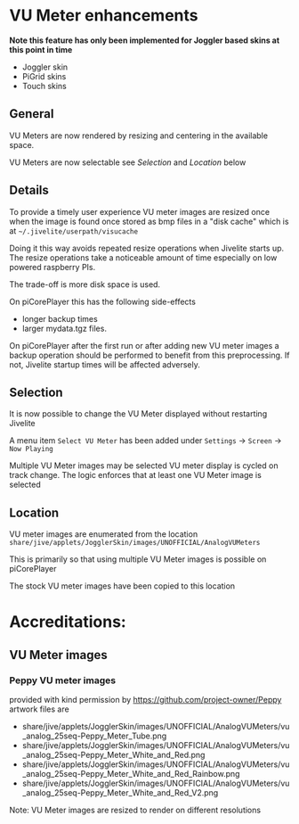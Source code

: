 # VU Meter enhancements
**Note this feature has only been implemented for Joggler based skins at this point in time**
* Joggler skin
* PiGrid skins
* Touch skins

## General
VU Meters are now rendered by resizing and centering in the available
space.

VU Meters are now selectable see *Selection* and *Location* below

## Details
To provide a timely user experience VU meter images are resized once when
the image is found once stored as bmp files in a "disk cache" which is at 
`~/.jivelite/userpath/visucache`

Doing it this way avoids repeated resize operations when Jivelite starts up.
The resize operations take a noticeable amount of time especially on low powered raspberry PIs.

The trade-off is more disk space is used.

On piCorePlayer this has the following side-effects
* longer backup times
* larger mydata.tgz files.

On piCorePlayer after the first run or after adding new VU meter images a
backup operation should be performed to benefit from this preprocessing.
If not, Jivelite startup times will be affected adversely.

## Selection
It is now possible to change the VU Meter displayed without restarting Jivelite

A menu item `Select VU Meter` has been added under
`Settings` -> `Screen` -> `Now Playing`

Multiple VU Meter images may be selected VU meter display is cycled on track change.
The logic enforces that at least one VU Meter image is selected

## Location
VU meter images are enumerated from the location
 `share/jive/applets/JogglerSkin/images/UNOFFICIAL/AnalogVUMeters`

This is primarily so that using multiple VU Meter images is possible on piCorePlayer 

The stock VU meter images have been copied to this location

# Accreditations:
## VU Meter images
### Peppy VU meter images
provided with kind permission by https://github.com/project-owner/Peppy
artwork files are
* share/jive/applets/JogglerSkin/images/UNOFFICIAL/AnalogVUMeters/vu_analog_25seq-Peppy_Meter_Tube.png
* share/jive/applets/JogglerSkin/images/UNOFFICIAL/AnalogVUMeters/vu_analog_25seq-Peppy_Meter_White_and_Red.png
* share/jive/applets/JogglerSkin/images/UNOFFICIAL/AnalogVUMeters/vu_analog_25seq-Peppy_Meter_White_and_Red_Rainbow.png
* share/jive/applets/JogglerSkin/images/UNOFFICIAL/AnalogVUMeters/vu_analog_25seq-Peppy_Meter_White_and_Red_V2.png

Note: VU Meter images are resized to render on different resolutions
